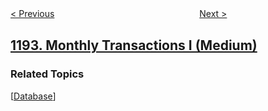<!--|This file generated by command(leetcode description); DO NOT EDIT.    |-->
<!--+----------------------------------------------------------------------+-->
<!--|@author    openset <openset.wang@gmail.com>                           |-->
<!--|@link      https://github.com/openset                                 |-->
<!--|@home      https://github.com/openset/leetcode                        |-->
<!--+----------------------------------------------------------------------+-->

[< Previous](../critical-connections-in-a-network "Critical Connections in a Network")
　　　　　　　　　　　　　　　　
[Next >](../tournament-winners "Tournament Winners")

## [1193. Monthly Transactions I (Medium)](https://leetcode.com/problems/monthly-transactions-i "每月交易 I")



### Related Topics
  [[Database](../../tag/database/README.md)]

